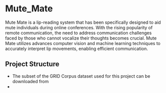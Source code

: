 # Mute_Mate

Mute Mate is a lip-reading system that has been specifically designed to aid mute individuals during online conferences. With the rising popularity of remote communication, the need to address communication challenges faced by those who cannot vocalize their thoughts becomes crucial. 
Mute Mate utilizes advances computer vision and machine learning techniques to accurately interpret lip movements, enabling efficient communication. 

## Project Structure

<ul>
  <li>
    The subset of the GRID Corpus dataset used for this project can be downloaded from 
  </li>
  <li>
    
  </li>
</ul>
